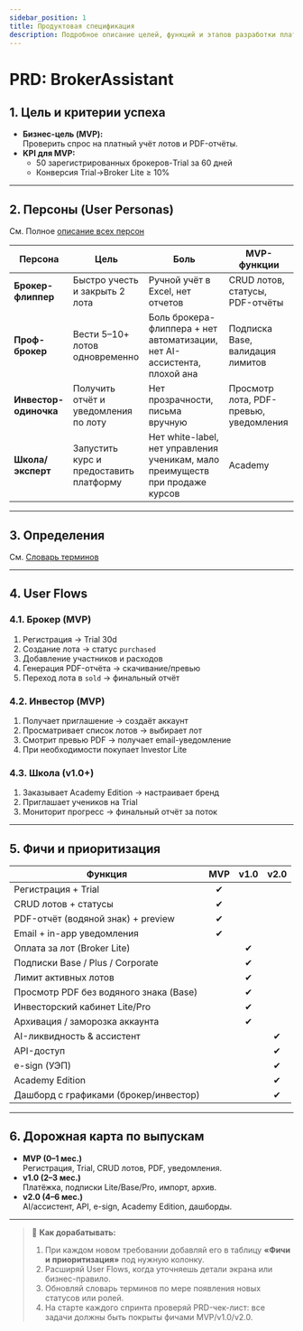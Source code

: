 ```yaml
---
sidebar_position: 1
title: Продуктовая спецификация
description: Подробное описание целей, функций и этапов разработки платформы для брокеров
---
```


# PRD: BrokerAssistant

## 1. Цель и критерии успеха
- **Бизнес-цель (MVP):**  
  Проверить спрос на платный учёт лотов и PDF-отчёты.
- **KPI для MVP:**
    - 50 зарегистрированных брокеров-Trial за 60 дней
    - Конверсия Trial→Broker Lite ≥ 10%

---

## 2. Персоны (User Personas)

См. Полное [описание всех персон](personas.md)

| Персона               | Цель                                    | Боль                                                                          | MVP-функции                            |
|-----------------------|-----------------------------------------|-------------------------------------------------------------------------------|----------------------------------------|
| **Брокер-флиппер**    | Быстро учесть и закрыть 2 лота          | Ручной учёт в Excel, нет отчетов                                              | CRUD лотов, статусы, PDF-отчёты        |
| **Проф-брокер**       | Вести 5–10+ лотов одновременно          | Боль брокера-флиппера + нет автоматизации, нет AI-ассистента, плохой ана      | Подписка Base, валидация лимитов       |
| **Инвестор-одиночка** | Получить отчёт и уведомления по лоту    | Нет прозрачности, письма вручную                                              | Просмотр лота, PDF-превью, уведомления |
| **Школа/эксперт**     | Запустить курс и предоставить платформу | Нет white-label, нет управления ученикам, мало преимуществ при продаже курсов | Academy                                |

---

## 3. Определения
См. [Словарь терминов](glossary.md)

---

## 4. User Flows

### 4.1. Брокер (MVP)
1. Регистрация → Trial 30d
2. Создание лота → статус `purchased`
3. Добавление участников и расходов
4. Генерация PDF-отчёта → скачивание/превью
5. Переход лота в `sold` → финальный отчёт

### 4.2. Инвестор (MVP)
1. Получает приглашение → создаёт аккаунт
2. Просматривает список лотов → выбирает лот
3. Смотрит превью PDF → получает email-уведомление
4. При необходимости покупает Investor Lite

### 4.3. Школа (v1.0+)
1. Заказывает Academy Edition → настраивает бренд
2. Приглашает учеников на Trial
3. Мониторит прогресс → финальный отчёт за поток

---

## 5. Фичи и приоритизация

| Функция                                  | MVP | v1.0 | v2.0 |
|------------------------------------------|:---:|:----:|:----:|
| Регистрация + Trial                      |  ✔  |      |      |
| CRUD лотов + статусы                     |  ✔  |      |      |
| PDF-отчёт (водяной знак) + preview       |  ✔  |      |      |
| Email + in-app уведомления               |  ✔  |      |      |
| Оплата за лот (Broker Lite)              |     |  ✔   |      |
| Подписки Base / Plus / Corporate         |     |  ✔   |      |
| Лимит активных лотов                     |     |  ✔   |      |
| Просмотр PDF без водяного знака (Base)   |     |  ✔   |      |
| Инвесторский кабинет Lite/Pro            |     |  ✔   |      |
| Архивация / заморозка аккаунта           |     |  ✔   |      |
| AI-ликвидность & ассистент               |     |      |  ✔   |
| API-доступ                               |     |      |  ✔   |
| e-sign (УЭП)                             |     |      |  ✔   |
| Academy Edition                          |     |      |  ✔   |
| Дашборд с графиками (брокер/инвестор)    |     |      |  ✔   |

---

## 6. Дорожная карта по выпускам

- **MVP (0–1 мес.)**  
  Регистрация, Trial, CRUD лотов, PDF, уведомления.
- **v1.0 (2–3 мес.)**  
  Платёжка, подписки Lite/Base/Pro, импорт, архив.
- **v2.0 (4–6 мес.)**  
  AI/ассистент, API, e-sign, Academy Edition, дашборды.

---

> 📌 **Как дорабатывать:**
> 1. При каждом новом требовании добавляй его в таблицу **«Фичи и приоритизация»** под нужную колонку.
> 2. Расширяй User Flows, когда уточняешь детали экрана или бизнес-правило.
> 3. Обновляй словарь терминов по мере появления новых статусов или ролей.
> 4. На старте каждого спринта проверяй PRD-чек-лист: все задачи должны быть покрыты фичами MVP/v1.0/v2.0.  
